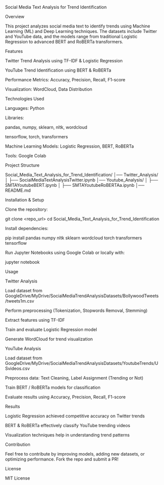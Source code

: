 Social Media Text Analysis for Trend Identification

Overview

This project analyzes social media text to identify trends using Machine Learning (ML) and Deep Learning techniques. The datasets include Twitter and YouTube data, and the models range from traditional Logistic Regression to advanced BERT and RoBERTa transformers.

Features

Twitter Trend Analysis using TF-IDF & Logistic Regression

YouTube Trend Identification using BERT & RoBERTa

Performance Metrics: Accuracy, Precision, Recall, F1-score

Visualization: WordCloud, Data Distribution

Technologies Used

Languages: Python

Libraries:

pandas, numpy, sklearn, nltk, wordcloud

tensorflow, torch, transformers

Machine Learning Models: Logistic Regression, BERT, RoBERTa

Tools: Google Colab

Project Structure

Social_Media_Text_Analysis_for_Trend_Identification/
│── Twitter_Analysis/
│   ├── SocialMediaTextAnalysisTwitter.ipynb
│── Youtube_Analysis/
│   ├── SMTAYoutubeBERT.ipynb
│   ├── SMTAYoutubeRoBERTAa.ipynb
│── README.md

Installation & Setup

Clone the repository:

git clone <repo_url>
cd Social_Media_Text_Analysis_for_Trend_Identification

Install dependencies:

pip install pandas numpy nltk sklearn wordcloud torch transformers tensorflow

Run Jupyter Notebooks using Google Colab or locally with:

jupyter notebook

Usage

Twitter Analysis

Load dataset from GoogleDrive/MyDrive/SocialMediaTrendAnalysisDatasets/BollywoodTweets/tweets1m.csv

Perform preprocessing (Tokenization, Stopwords Removal, Stemming)

Extract features using TF-IDF

Train and evaluate Logistic Regression model

Generate WordCloud for trend visualization

YouTube Analysis

Load dataset from GoogleDrive/MyDrive/SocialMediaTrendAnalysisDatasets/YoutubeTrends/USvideos.csv

Preprocess data: Text Cleaning, Label Assignment (Trending or Not)

Train BERT / RoBERTa models for classification

Evaluate results using Accuracy, Precision, Recall, F1-score

Results

Logistic Regression achieved competitive accuracy on Twitter trends

BERT & RoBERTa effectively classify YouTube trending videos

Visualization techniques help in understanding trend patterns

Contribution

Feel free to contribute by improving models, adding new datasets, or optimizing performance. Fork the repo and submit a PR!

License

MIT License
